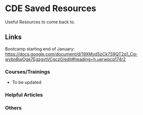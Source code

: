 # CDE Saved Resources
Useful Resources to come back to.

## Links
Bootcamp starting end of January: https://docs.google.com/document/d/19XMyd5zCk7S9QT2q1_Cg-wvbnBwOge7EgzgvtVCgcz0/edit#heading=h.uerwpcq174r2

### Courses/Trainings
- To be updated

### Helpful Articles

### Others
